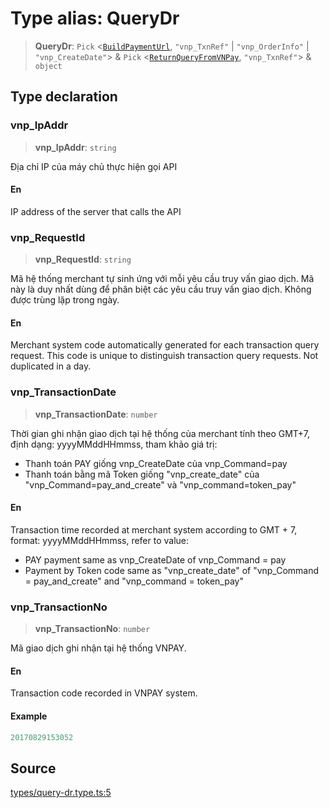 # Type alias: QueryDr

> **QueryDr**: `Pick` \<[`BuildPaymentUrl`](BuildPaymentUrl.md), `"vnp_TxnRef"` \| `"vnp_OrderInfo"` \| `"vnp_CreateDate"`\> & `Pick` \<[`ReturnQueryFromVNPay`](ReturnQueryFromVNPay.md), `"vnp_TxnRef"`\> & `object`

## Type declaration

### vnp\_IpAddr

> **vnp\_IpAddr**: `string`

Địa chỉ IP của máy chủ thực hiện gọi API

#### En

IP address of the server that calls the API

### vnp\_RequestId

> **vnp\_RequestId**: `string`

Mã hệ thống merchant tự sinh ứng với mỗi yêu cầu truy vấn giao dịch.
Mã này là duy nhất dùng để phân biệt các yêu cầu truy vấn giao dịch. Không được trùng lặp trong ngày.

#### En

Merchant system code automatically generated for each transaction query request.
This code is unique to distinguish transaction query requests. Not duplicated in a day.

### vnp\_TransactionDate

> **vnp\_TransactionDate**: `number`

Thời gian ghi nhận giao dịch tại hệ thống của merchant tính theo GMT+7, định dạng: yyyyMMddHHmmss, tham khảo giá trị:
- Thanh toán PAY giống vnp_CreateDate của vnp_Command=pay
- Thanh toán bằng mã Token giống "vnp_create_date" của "vnp_Command=pay_and_create" và "vnp_command=token_pay"

#### En

Transaction time recorded at merchant system according to GMT + 7, format: yyyyMMddHHmmss, refer to value:
- PAY payment same as vnp_CreateDate of vnp_Command = pay
- Payment by Token code same as "vnp_create_date" of "vnp_Command = pay_and_create" and "vnp_command = token_pay"

### vnp\_TransactionNo

> **vnp\_TransactionNo**: `number`

Mã giao dịch ghi nhận tại hệ thống VNPAY.

#### En

Transaction code recorded in VNPAY system.

#### Example

```ts
20170829153052
```

## Source

[types/query-dr.type.ts:5](https://github.com/lehuygiang28/vnpay/blob/e5d2c2c4802c32c8fbad34e0595b2cfeb2281905/src/types/query-dr.type.ts#L5)
